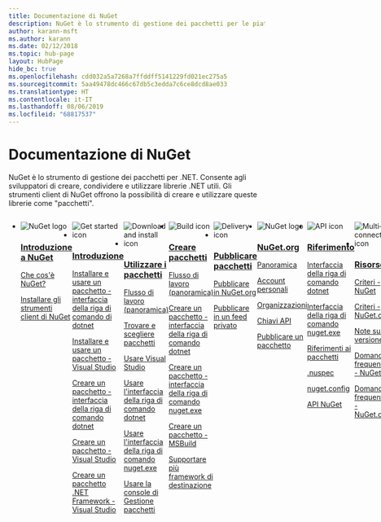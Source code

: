 ```yaml
---
title: Documentazione di NuGet
description: NuGet è lo strumento di gestione dei pacchetti per le piattaforme di sviluppo Microsoft, incluso .NET. Gli strumenti client NuGet offrono la possibilità di creare e utilizzare i pacchetti.
author: karann-msft
ms.author: karann
ms.date: 02/12/2018
ms.topic: hub-page
layout: HubPage
hide_bc: true
ms.openlocfilehash: cdd032a5a7268a7ffddff5141229fd021ec275a5
ms.sourcegitcommit: 5aa49478dc466c67db5c3edda7c6ce8dcd8ae033
ms.translationtype: HT
ms.contentlocale: it-IT
ms.lasthandoff: 08/06/2019
ms.locfileid: "68817537"
---
```

<div id="main" class="v2">
    <div class="container">
        <h1>Documentazione di NuGet</h1>
        <p>NuGet è lo strumento di gestione dei pacchetti per .NET. Consente agli sviluppatori di creare, condividere e utilizzare librerie .NET utili. Gli strumenti client di NuGet offrono la possibilità di creare e utilizzare queste librerie come "pacchetti".</p> 

<ul id="index1" class="cardsF panelContent singlePanelContent cols cols4" style="float: left; display: flex!important;">
    <li>
        <div class="cardSize">
            <div class="cardPadding">
                <div class="card">
                    <div class="cardImageOuter">
                        <div class="cardImage">
                            <img src="https://docs.microsoft.com/media/logos/logo_nuget.svg" alt="NuGet logo" />
                        </div>
                    </div>
                    <div class="cardText">
                        <h3><a href="what-is-nuget.md">Introduzione a NuGet</a></h3>
                        <p>
                            <a href="what-is-nuget.md">Che cos'è NuGet?</a>
                        </p>
                        <p>
                            <a href="install-nuget-client-tools.md">Installare gli strumenti client di NuGet</a>
                        </p>
                    </div>
                </div>
            </div>
        </div>
    </li>
    <li>
        <div class="cardSize">
            <div class="cardPadding">
                <div class="card">
                    <div class="cardImageOuter">
                        <div class="cardImage">
                            <img src="https://docs.microsoft.com/media/common/i_get-started.svg" alt="Get started icon" />
                        </div>
                    </div>
                    <div class="cardText">
                        <h3><a href="install-nuget-client-tools.md">Introduzione</a></h3>
                        <p>
                            <a href="quickstart/install-and-use-a-package-using-the-dotnet-cli.md">Installare e usare un pacchetto - interfaccia della riga di comando di dotnet</a>
                        </p>
                        <p>
                            <a href="quickstart/install-and-use-a-package-in-visual-studio.md">Installare e usare un pacchetto - Visual Studio</a>
                        </p>
                        <p>
                            <a href="quickstart/create-and-publish-a-package-using-the-dotnet-cli.md">Creare un pacchetto - interfaccia della riga di comando dotnet</a>
                        </p>
                        <p>
                            <a href="quickstart/create-and-publish-a-package-using-visual-studio.md">Creare un pacchetto - Visual Studio</a>
                        </p>
                        <p>
                            <a href="quickstart/create-and-publish-a-package-using-visual-studio-net-framework.md">Creare un pacchetto .NET Framework - Visual Studio</a>
                        </p>
                    </div>
                </div>
            </div>
        </div>
    </li>
    <li>
        <div class="cardSize">
            <div class="cardPadding">
                <div class="card">
                    <div class="cardImageOuter">
                        <div class="cardImage">
                            <img src="https://docs.microsoft.com//media/common/i_download-install.svg" alt="Download and install icon" />
                        </div>
                    </div>
                    <div class="cardText">
                        <h3><a href="consume-packages/overview-and-workflow.md">Utilizzare i pacchetti</a></h3>
                        <p>
                            <a href="consume-packages/overview-and-workflow.md">Flusso di lavoro (panoramica)</a>
                        </p>
                        <p>
                            <a href="consume-packages/finding-and-choosing-packages.md">Trovare e scegliere pacchetti</a>
                        </p>
                        <p>
                            <a href="consume-packages/install-use-packages-visual-studio.md">Usare Visual Studio</a>
                        </p>
                        <p>
                            <a href="consume-packages/install-use-packages-dotnet-cli.md">Usare l'interfaccia della riga di comando dotnet</a>
                        </p>
                        <p>
                            <a href="consume-packages/install-use-packages-nuget-cli.md">Usare l'interfaccia della riga di comando nuget.exe</a>
                        </p>
                        <p>
                            <a href="consume-packages/install-use-packages-powershell.md">Usare la console di Gestione pacchetti</a>
                        </p>
                    </div>
                </div>
            </div>
        </div>
    </li>
    <li>
        <div class="cardSize">
            <div class="cardPadding">
                <div class="card">
                    <div class="cardImageOuter">
                        <div class="cardImage">
                            <img src="https://docs.microsoft.com/media/common/i_build.svg" alt="Build icon" />
                        </div>
                    </div>
                    <div class="cardText">
                        <h3><a href="create-packages/overview-and-workflow.md">Creare pacchetti</a></h3>
                        <p>
                            <a href="create-packages/overview-and-workflow.md">Flusso di lavoro (panoramica)</a>
                        </p>
                        <p>
                            <a href="create-packages/creating-a-package-dotnet-cli.md">Creare un pacchetto - interfaccia della riga di comando dotnet</a>
                        </p>
                        <p>
                            <a href="create-packages/creating-a-package.md">Creare un pacchetto - interfaccia della riga di comando nuget.exe</a>
                        </p>
                        <p>
                            <a href="create-packages/creating-a-package.md">Creare un pacchetto - MSBuild</a>
                        </p>
                        <p>
                            <a href="create-packages/multiple-target-frameworks-project-file.md">Supportare più framework di destinazione</a>
                        </p>
                    </div>
                </div>
            </div>
        </div>
    </li>
        <li>
        <div class="cardSize">
            <div class="cardPadding">
                <div class="card">
                    <div class="cardImageOuter">
                        <div class="cardImage">
                            <img src="https://docs.microsoft.com/media/common/i_delivery.svg" alt="Delivery icon" />
                        </div>
                    </div>
                    <div class="cardText">
                        <h3><a href="nuget-org/publish-a-package.md">Pubblicare pacchetti</a></h3>
                        <p>
                            <a href="nuget-org/publish-a-package.md">Pubblicare in NuGet.org</a>
                        </p>
                        <p>
                            <a href="hosting-packages/overview.md">Pubblicare in un feed privato</a>
                        </p>
                    </div>
                </div>
            </div>
        </div>
    </li>
    <li>
        <div class="cardSize">
            <div class="cardPadding">
                <div class="card">
                    <div class="cardImageOuter">
                        <div class="cardImage">
                            <img src="https://docs.microsoft.com/media/logos/logo_nuget.svg" alt="NuGet logo" />
                        </div>
                    </div>
                    <div class="cardText">
                        <h3><a href="nuget-org/overview-nuget-org.md">NuGet.org</a></h3>
                        <p>
                            <a href="nuget-org/overview-nuget-org.md">Panoramica</a>
                        </p>
                        <p>
                            <a href="nuget-org/individual-accounts.md">Account personali</a>
                        </p>
                        <p>
                            <a href="nuget-org/organizations-on-nuget-org.md">Organizzazioni</a>
                        </p>
                        <p>
                            <a href="nuget-org/scoped-api-keys.md">Chiavi API</a>
                        </p>
                        <p>
                            <a href="nuget-org/publish-a-package.md">Pubblicare un pacchetto</a>
                        </p>
                    </div>
                </div>
            </div>
        </div>
    </li>
        <li>
        <div class="cardSize">
            <div class="cardPadding">
                <div class="card">
                    <div class="cardImageOuter">
                        <div class="cardImage">
                            <img src="https://docs.microsoft.com/media/common/i_reference.svg" alt="API icon" />
                        </div>
                    </div>
                    <div class="cardText">
                        <h3><a href="reference/nuspec.md">Riferimento</a></h3>
                        <p>
                            <a href="reference/dotnet-commands.md">Interfaccia della riga di comando dotnet</a>
                        </p>
                        <p>
                            <a href="reference/nuget-exe-cli-reference.md">Interfaccia della riga di comando nuget.exe</a>
                        <p>
                            <a href="consume-packages/package-references-in-project-files.md">Riferimenti ai pacchetti</a>
                        </p>
                        </p>
                        <p>
                            <a href="reference/nuspec.md">.nuspec</a>
                        </p>
                        <p>
                            <a href="reference/nuget-config-file.md">nuget.config</a>
                        </p>
                        <p>
                            <a href="api/overview.md">API NuGet</a>
                        </p>
                    </div>
                </div>
            </div>
        </div>
    </li>
    <li>
        <div class="cardSize">
            <div class="cardPadding">
                <div class="card">
                    <div class="cardImageOuter">
                        <div class="cardImage">
                            <img src="https://docs.microsoft.com//media/common/i_multi-connect.svg" alt="Multi-connect icon" />
                        </div>
                    </div>
                    <div class="cardText">
                        <h3><a href="policies/governance.md">Risorse</a></h3>
                        <p>
                            <a href="policies/governance.md">Criteri - NuGet</a>
                        </p>
                        <p>
                            <a href="nuget-org/policies/data-requests.md">Criteri - NuGet.org</a>
                        </p>
                        <p>
                            <a href="release-notes/known-issues.md">Note sulla versione</a>
                        </p>
                        <p>
                            <a href="faqs/nuget-faq.md">Domande frequenti - NuGet</a>
                        </p>
                        <p>
                            <a href="nuget-org/nuget-org-faq.md">Domande frequenti - NuGet.org</a>
                        </p>
                    </div>
                </div>
            </div>
        </div>
    </li>
</ul>
    </div>
</div>
